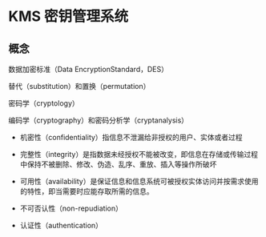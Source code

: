 # KMS 密钥管理系统

## 概念

数据加密标准（Data EncryptionStandard，DES）

替代（substitution）和置换（permutation）

密码学（cryptology）

编码学（cryptography）和密码分析学（cryptanalysis）

- 机密性（confidentiality）指信息不泄漏给非授权的用户、实体或者过程

- 完整性（integrity）是指数据未经授权不能被改变，即信息在存储或传输过程中保持不被删除、修改、伪造、乱序、重放、插入等操作所破坏

- 可用性（availability）是保证信息和信息系统可被授权实体访问并按需求使用的特性，即当需要时应能存取所需的信息。

- 不可否认性（non-repudiation）

- 认证性（authentication）







